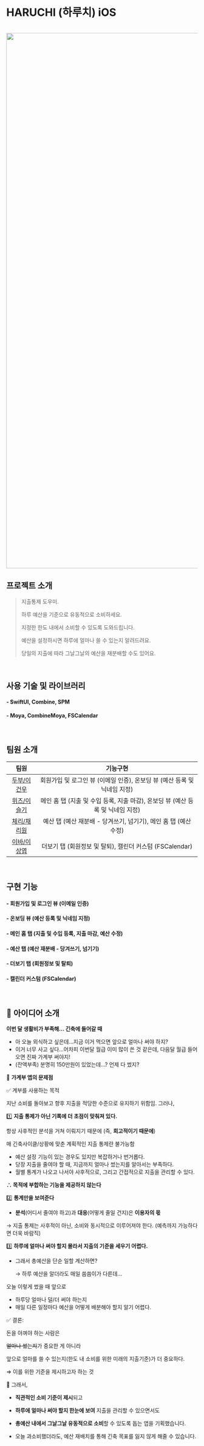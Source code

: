 # HARUCHI (하루치) iOS
<p align="center">
  <br>
<img width="1410" alt="HARUCIReadme" src="https://github.com/user-attachments/assets/f2f9f30b-807f-427d-bc56-6a12f9747571">
  <br>
</p>



## 프로젝트 소개


<p align="justify">


> 지출통제 도우미.
>
> 하루 예산을 기준으로 유동적으로 소비하세요.
>
> 지정한 한도 내에서 소비할 수 있도록 도와드립니다.
>
> 예산을 설정하시면 하루에 얼마나 쓸 수 있는지 알려드려요.
>
> 당일의 지출에 따라 그날그날의 예산을 재분배할 수도 있어요.

> </p>


<br>

## 사용 기술 및 라이브러리

#### - SwiftUI, Combine, SPM
#### - Moya, CombineMoya, FSCalendar
  
<br>

## 팀원 소개


|                      팀원                       | 기능구현 |
| :---------------------------------------------: | :------: |
|     [두부/이건우](https://github.com/2dubu)     | 회원가입 및 로그인 뷰 (이메일 인증), 온보딩 뷰 (예산 등록 및 닉네임 지정)|
| [위즈/이슬기](https://github.com/leeseulgi0208) | 메인 홈 탭 (지출 및 수입 등록, 지출 마감), 온보딩 뷰 (예산 등록 및 닉네임 지정)|
|  [체리/채리원](https://github.com/cherry-p0p)   | 예산 탭 (예산 재분배 - 당겨쓰기, 넘기기), 메인 홈 탭 (예산 수정)|
|   [이바/이상엽](https://github.com/sangyup12)   | 더보기 탭 (회원정보 및 탈퇴), 캘린더 커스텀 (FSCalendar)|


<br>

## 구현 기능

#### - 회원가입 및 로그인 뷰 (이메일 인증)  

#### - 온보딩 뷰 (예산 등록 및 닉네임 지정)

#### - 메인 홈 탭 (지출 및 수입 등록, 지출 마감, 예산 수정)

#### - 예산 탭 (예산 재분배 - 당겨쓰기, 넘기기)

#### - 더보기 탭 (회원정보 및 탈퇴)

#### - 캘린더 커스텀 (FSCalendar)

<br>

##  📣 아이디어 소개

**이번 달 생활비가 부족해… 긴축에 들어갈 때**

- 아 오늘 외식하고 싶은데…지금 이거 먹으면 앞으로 얼마나 써야 하지?
- 이거 너무 사고 싶다…어차피 이번달 월급 이미 많이 쓴 것 같은데,
다음달 월급 들어오면 진짜 가계부 써야지!
- (잔액부족) 분명히 150만원이 있었는데…? 언제 다 썼지?

📌 **가계부 앱의 문제점**

<aside>
✅ 계부를 사용하는 목적

지난 소비를 돌아보고 향후 지출을 적당한 수준으로 유지하기 위함임. 그러나, 

</aside>

1️⃣ **지출 통제가 아닌 기록에 더 초점이 맞춰져 있다.**

항상 사후적인 분석을 거쳐 이뤄지기 때문에 (즉, **회고적이기 때문에**)

매 긴축사이클/상황에 맞춘 계획적인 지출 통제란 불가능함

- 예산 설정 기능이 있는 경우도 있지만 복잡하거나 번거롭다.
- 당장 지출을 줄여야 할 때, 지금까지 얼마나 썼는지를 알아서는 부족하다.
- 월별 통계가 나오고 나서야 사후적으로, 그리고 간접적으로 지출을 관리할 수 있다.

**∴ 목적에 부합하는 기능을 제공하지 않는다**

2️⃣ **통계만을 보여준다**

- **분석**(어디서 줄여야 하고)과 **대응**(어떻게 줄일 건지)은 **이용자의 몫**

→ 지출 통제는 사후적이 아닌, 소비와 동시적으로 이루어져야 한다.
    (예측까지 가능하다면 더욱 바람직)

3️⃣ **하루에 얼마나 써야 할지 몰라서 지출의 기준을 세우기 어렵다.**

- 그래서 총예산을 단순 일할 계산하면?

   → 하루 예산을 알더라도 매일 씀씀이가 다른데…

오늘 이렇게 썼을 때 앞으로

- 하루당 얼마나 덜/더 써야 하는지
- 매일 다른 일정마다 예산을 어떻게 배분해야 할지 알기 어렵다.

<aside>
✅  결론:

돈을 아껴야 하는 사람은 

~~얼마나 썼는지~~가 중요한 게 아니라

앞으로 얼마를 쓸 수 있는지(한도 내 소비를 위한 미래의 지출기준)가 더 중요하다.

⇒ 이를 위한 기준을 제시하고자 하는 것

</aside>

<aside>
🚧 그래서,

- **직관적인 소비 기준이 제시**되고
- **하루에 얼마나 써야 할지 한눈에 보여** 지출을 관리할 수 있으면서도
- **총예산 내에서 그날그날 유동적으로 소비**할 수 있도록 돕는 앱을 기획했습니다.

- 오늘 과소비했더라도, 예산 재배치를 통해 긴축 목표를 잃지 않게 해줄 수 있습니다.
</aside>
